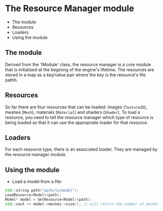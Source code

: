 # The Resource Manager module

* The module
* Resources
* Loaders
* Using the module

## The module

Derived from the 'IModule' class, the resource manager is a core module that is initialised at the begining of the engine's lifetime.
The resources are stored in a map as a key/value pair where the key is the resource's file pathh. 

## Resources

So far there are four resources that can be loaded: images (`Texture2D`), meshes (`Mesh`), materials (`Material`) and shaders (`Shader`). To load a resource, you need to tell the resource manager which type 
of resource is being loaded so that it can use the appropriate loader for that resource.

## Loaders

For each resource type, there is an associated loader. They are managed by the resource manager module.

## Using the module

* Load a model from a file:
```c++
std::string path("path/to/model");
LoadResource<Model>(path);
Model* model = GetResource<Model>(path);
std::cout << model->meshes->size(); // will return the number of meshes in model!
```
